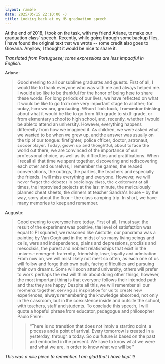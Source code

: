 ```yaml
---
layout: ramble
date: 2025/05/15 22:10:00 -3
title: Looking back at my HS graduation speech
---
```


At the end of 2018, I took on the task, with my friend Ariane, to make our graduation class' speech.
Recently, while going through some backup files, I have found the original text that we wrote -- some credit also goes to Giovana. Anyhow, I thought it would be nice to share it.

_Translated from Portuguese; some expressions are less impactful in English._

Ariane:
> Good evening to all our sublime graduates and guests. First of all, I would like to thank everyone who was with me and always helped me. I would also like to be thankful for the honor of being here to share these words.
> For long periods of our lives, we have reflected on what it would be like to go from one very important stage to another; for today, here we are, graduating. When I look back, I remember thinking about what it would be like to go from fifth grade to sixth grade, or from elementary school to high school, and, recently, whether I would be able to attend an university. However, everything happens differently from how we imagined it.
> As children, we were asked what we wanted to be when we grew up, and the answer was usually on the tip of our tongue: firefighter, police officer, doctor, astronaut, soccer player. Today, grown up and thoughtful, about to face the world out there, we are convinced of the importance of our professional choice, as well as its difficulties and gratifications. When I recall all that time we spent together, discovering and rediscovering each other and ourselves, I remember the games, the relaxed conversations, the outings, the parties, the teachers and especially the friends. I will miss everything and everyone.
> However, we will never forget the debates in sociology class, the excitement at all times, the improvised projects at the last minute, the meticulously planned cheat sheets, the dinners at teacher Sandra's house – by the way, sorry about the floor – the class camping trip. In short, we have many memories to keep and remember.

Augusto:
> Good evening to everyone here today.
> First of all, I must say: the result of the experiment was positive, the level of satisfaction was equal to PI squared, we reasoned like Aristotle, our panorama was a painting by Van Gogh and in the midst of so many living beings and cells, wars and independence, plains and depressions, proclisis and mesoclisis, the purest and noblest relationships that exist in the universe emerged: fraternity, friendship, love, loyalty and admiration. From now on, we will most likely not meet so often, as each one of us will follow and forge their own path, facing difficulties and pursuing their own dreams. Some will soon attend university, others will prefer to work, perhaps the rest will think about doing other things, however, the most important thing is that everyone follows their intended path and that they are happy. Despite all this, we will remember all our moments together, serving as inspiration for us to create new experiences, always remembering the knowledge absorbed, not only in the classroom, but in the coexistence inside and outside the school, with teachers, staff and students.
> To conclude this speech, I will quote a hopeful phrase from educator, pedagogue and philosopher Paulo Freire:
>> “There is no transition that does not imply a starting point, a process and a point of arrival. Every tomorrow is created in a yesterday, through a today. So our future is based on the past and embodied in the present. We have to know what we were and what we are, in order to know what we will be.”

_This was a nice piece to remember. I am glad that I have kept it!_
